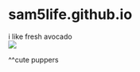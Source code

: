 # sam5life.github.io
i like fresh avocado
<br><img src="https://i.pinimg.com/736x/3c/d4/80/3cd4801c2da3b35a95a8d1b402a7684f.jpg">
<p>^^cute puppers</p>
